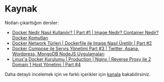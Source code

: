# Kaynak

Notları çıkarttığım dersler: 

- [Docker Nedir Nasıl Kullanılır? | Part #1 | Image Nedir? Container Nedir? Docker Komutları
](https://www.youtube.com/watch?v=4XVfmGE1F_w&list=PL_f2F0Oyaj4_xkCDqnRWp4p5ypjDeC0kO) 
- [Docker Network Türleri | Dockerfile ile Image Nasıl Üretilir | Part #2](https://www.youtube.com/watch?v=ZeYIp1PrWXc&list=PL_f2F0Oyaj4_xkCDqnRWp4p5ypjDeC0kO&index=3)
- [Docker Compose ile Servis Yönetimi Part #3 | Twitter, Asana, Wordpress, MongoDB NodeJS Uygulamaları](https://www.youtube.com/watch?v=cu3_ldKZ0os&list=PL_f2F0Oyaj4_xkCDqnRWp4p5ypjDeC0kO&index=4)
- [Linux'a Docker Kurulumu | Production | Nginx | Reverse Proxy ile 2 Domain 1 Host Yönetimi | Part #4](https://www.youtube.com/watch?v=JU5vvLNipXY&list=PL_f2F0Oyaj4_xkCDqnRWp4p5ypjDeC0kO&index=5)

Daha detaylı incelemek için ve farklı içerikler için [kanala](https://www.youtube.com/channel/UCYT5QTr38bwp85Pka8YSVIg) bakabilirsiniz.
